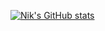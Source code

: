 
[![Nik's GitHub stats](https://github-readme-stats.vercel.app/api/top-langs/?username=Nik-Hendricks&bg_color=0D1117&border_color=30363D)](https://github.com/Nik-Hendricks/github-readme-stats)
